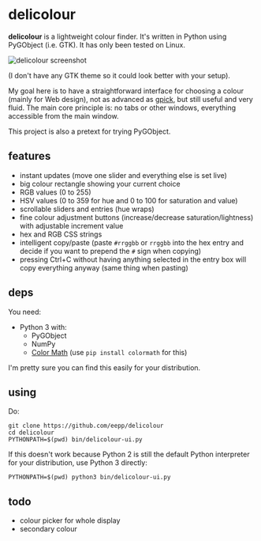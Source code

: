 delicolour
==========

**delicolour** is a lightweight colour finder. It's written in Python using
PyGObject (i.e. GTK). It has only been tested on Linux.

![delicolour screenshot](http://0x3b.org/ss/oopack386.png)

(I don't have any GTK theme so it could look better with your setup).

My goal here is to have a straightforward interface for choosing a colour
(mainly for Web design), not as advanced as
[gpick](https://code.google.com/p/gpick/), but still useful and very fluid.
The main core principle is: no tabs or other windows, everything accessible
from the main window.

This project is also a pretext for trying PyGObject.


features
--------

* instant updates (move one slider and everything else is set live)
* big colour rectangle showing your current choice
* RGB values (0 to 255)
* HSV values (0 to 359 for hue and 0 to 100 for saturation and value)
* scrollable sliders and entries (hue wraps)
* fine colour adjustment buttons (increase/decrease saturation/lightness)
  with adjustable increment value
* hex and RGB CSS strings
* intelligent copy/paste (paste `#rrggbb` or `rrggbb` into the hex entry
  and decide if you want to prepend the `#` sign when copying)
* pressing Ctrl+C without having anything selected in the entry box will
  copy everything anyway (same thing when pasting)


deps
----

You need:

* Python 3 with:
    * PyGObject
    * NumPy
    * [Color Math](https://github.com/gtaylor/python-colormath)
      (use `pip install colormath` for this)

I'm pretty sure you can find this easily for your distribution.


using
-----

Do:

    git clone https://github.com/eepp/delicolour
    cd delicolour
    PYTHONPATH=$(pwd) bin/delicolour-ui.py

If this doesn't work because Python 2 is still the default Python
interpreter for your distribution, use Python 3 directly:

    PYTHONPATH=$(pwd) python3 bin/delicolour-ui.py


todo
----

* colour picker for whole display
* secondary colour
